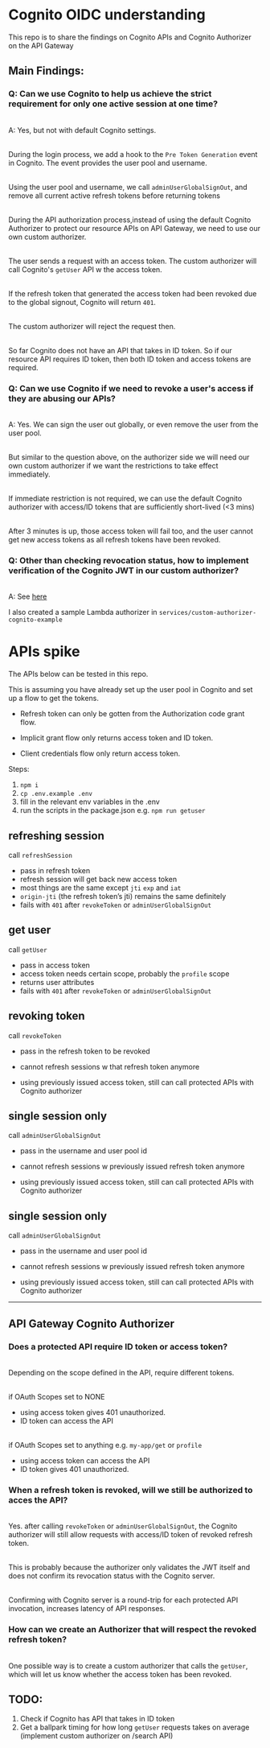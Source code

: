 # Cognito OIDC understanding

This repo is to share the findings on Cognito APIs and Cognito Authorizer on the API Gateway

## Main Findings:

### Q: Can we use Cognito to help us achieve the strict requirement for only one active session at one time?

\
A: Yes, but not with default Cognito settings.

\
During the login process, we add a hook to the `Pre Token Generation` event in Cognito. The event provides the user pool and username.

\
Using the user pool and username, we call `adminUserGlobalSignOut`, and remove all current active refresh tokens before returning tokens

\
During the API authorization process,instead of using the default Cognito Authorizer to protect our resource APIs on API Gateway, we need to use our own custom authorizer.

\
The user sends a request with an access token. The custom authorizer will call Cognito's `getUser` API w the access token.

\
If the refresh token that generated the access token had been revoked due to the global signout, Cognito will return `401`.

\
The custom authorizer will reject the request then.

\
So far Cognito does not have an API that takes in ID token. So if our resource API requires ID token, then both ID token and access tokens are required.

### Q: Can we use Cognito if we need to revoke a user's access if they are abusing our APIs?

\
A: Yes. We can sign the user out globally, or even remove the user from the user pool.

\
But similar to the question above, on the authorizer side we will need our own custom authorizer if we want the restrictions to take effect immediately.

\
If immediate restriction is not required, we can use the default Cognito authorizer with access/ID tokens that are sufficiently short-lived (<3 mins)

\
After 3 minutes is up, those access token will fail too, and the user cannot get new access tokens as all refresh tokens have been revoked.

### Q: Other than checking revocation status, how to implement verification of the Cognito JWT in our custom authorizer?

\
A: See [here](https://github.com/awslabs/aws-support-tools/tree/master/Cognito/decode-verify-jwt)

I also created a sample Lambda authorizer in `services/custom-authorizer-cognito-example`

# APIs spike

The APIs below can be tested in this repo.

This is assuming you have already set up the user pool in Cognito and set up a flow to get the tokens.

- Refresh token can only be gotten from the Authorization code grant flow.

- Implicit grant flow only returns access token and ID token.

- Client credentials flow only return access token.

Steps:

1. `npm i`
2. `cp .env.example .env`
3. fill in the relevant env variables in the .env
4. run the scripts in the package.json e.g. `npm run getuser`

## refreshing session

call `refreshSession`

- pass in refresh token
- refresh session will get back new access token
- most things are the same except `jti` `exp` and `iat`
- `origin-jti` (the refresh token’s jti) remains the same definitely
- fails with `401` after `revokeToken` or `adminUserGlobalSignOut`

## get user

call `getUser`

- pass in access token
- access token needs certain scope, probably the `profile` scope
- returns user attributes
- fails with `401` after `revokeToken` or `adminUserGlobalSignOut`

## revoking token

call `revokeToken`

- pass in the refresh token to be revoked

- cannot refresh sessions w that refresh token anymore

- using previously issued access token, still can call protected APIs
  with Cognito authorizer

## single session only

call `adminUserGlobalSignOut`

- pass in the username and user pool id

- cannot refresh sessions w previously issued refresh token anymore

- using previously issued access token, still can call protected APIs
  with Cognito authorizer

## single session only

call `adminUserGlobalSignOut`

- pass in the username and user pool id

- cannot refresh sessions w previously issued refresh token anymore

- using previously issued access token, still can call protected APIs
  with Cognito authorizer

---

## API Gateway Cognito Authorizer

### Does a protected API require ID token or access token?

\
Depending on the scope defined in the API, require different tokens.

\
if OAuth Scopes set to NONE

- using access token gives 401 unauthorized.
- ID token can access the API

\
if OAuth Scopes set to anything e.g. `my-app/get` or `profile`

- using access token can access the API
- ID token gives 401 unauthorized.

### When a refresh token is revoked, will we still be authorized to acces the API?

\
Yes. after calling `revokeToken` or `adminUserGlobalSignOut`, the Cognito authorizer will still allow requests with access/ID token of revoked refresh token.

\
This is probably because the authorizer only validates the JWT itself and does not confirm its revocation status with the Cognito server.

\
Confirming with Cognito server is a round-trip for each protected API invocation, increases latency of API responses.

### How can we create an Authorizer that will respect the revoked refresh token?

\
One possible way is to create a custom authorizer that calls the `getUser`, which will let us know whether the access token has been revoked.

## TODO:

1. Check if Cognito has API that takes in ID token
2. Get a ballpark timing for how long `getUser` requests takes on average (implement custom authorizer on /search API)
